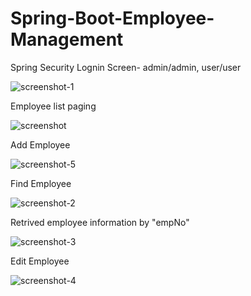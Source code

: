 # Spring-Boot-Employee-Management

 Spring Security Lognin Screen- admin/admin, user/user
 
![screenshot-1](https://cloud.githubusercontent.com/assets/16677013/16341021/a814d312-39f0-11e6-8f7f-6a55b09c8c64.png)

Employee list paging
  
![screenshot](https://cloud.githubusercontent.com/assets/16677013/16340898/10b00ad2-39f0-11e6-9f4d-030322ec30ed.png)

Add Employee

![screenshot-5](https://cloud.githubusercontent.com/assets/16677013/16341018/a811c67c-39f0-11e6-94ef-8d7b54804ba9.png)

Find Employee

![screenshot-2](https://cloud.githubusercontent.com/assets/16677013/16341022/a817a83a-39f0-11e6-906a-49e10f39af77.png)

Retrived employee information by "empNo"

![screenshot-3](https://cloud.githubusercontent.com/assets/16677013/16341019/a811cdb6-39f0-11e6-84c7-56449071b3cb.png)

Edit Employee

![screenshot-4](https://cloud.githubusercontent.com/assets/16677013/16341020/a812308a-39f0-11e6-874b-1523d632aa03.png)


